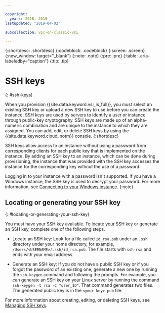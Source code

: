 ```yaml
---

copyright:
  years: 2018, 2019
lastupdated: "2019-04-02"

subcollection: vpc-on-classic-vsi

---
```


{:shortdesc: .shortdesc}
{:codeblock: .codeblock}
{:screen: .screen}
{:new_window: target="_blank"}
{:note: .note}
{:pre: .pre}
{:table: .aria-labeledby="caption"}
{:tip: .tip}

# SSH keys
{: #ssh-keys}

When you provision {{site.data.keyword.vsi_is_full}}, you must select an existing SSH key or upload a new SSH key to use before you can create the instance. SSH keys are used by servers to identify a user or instance through public-key cryptography. SSH keys are made up of an alpha-numeric combination and are unique to the instance to which they are assigned. You can add, edit, or delete SSH keys by using the {{site.data.keyword.cloud_notm}} console.
{:shortdesc}

SSH keys allow access to an instance without using a password from corresponding clients for each public key that is implemented on the instance. By adding an SSH key to an instance, which can be done during provisioning, the instance that was provided with the SSH key accesses the instance for the corresponding key without the use of a password.

Logging in to your instance with a password isn't supported. If you have a Windows instance, the SSH key is used to decrypt your password. For more information, see [Connecting to your Windows instance](/docs/vpc-on-classic-vsi?topic=vpc-on-classic-vsi-connecting-to-your-windows-instance).
{:note}

## Locating or generating your SSH key
{: #locating-or-generating-your-ssh-key}

You must have your SSH key available. To locate your SSH key or generate an SSH key, complete one of the following steps.

 * Locate an SSH key: Look for a file called `id_rsa.pub` under an `.ssh` directory under your home directory, for example, `/Users/<USERNAME>/.ssh/id_rsa.pub`. The file starts with `ssh-rsa` and ends with your email address.

* Generate an SSH key: If you do not have a public SSH key or if you forgot the password of an existing one, generate a new one by running the `ssh-keygen` command and following the prompts. For example, you can generate an SSH key on your Linux server by running the command `ssh-keygen -t rsa -C "user_ID"`. That command generates two files. The generated public key is in the `<your key>.pub` file.

For more information about creating, editing, or deleting SSH keys, see [Managing SSH keys](/docs/vpc-on-classic-vsi?topic=vpc-on-classic-vsi-managing-ssh-keys#managing-ssh-keys).
